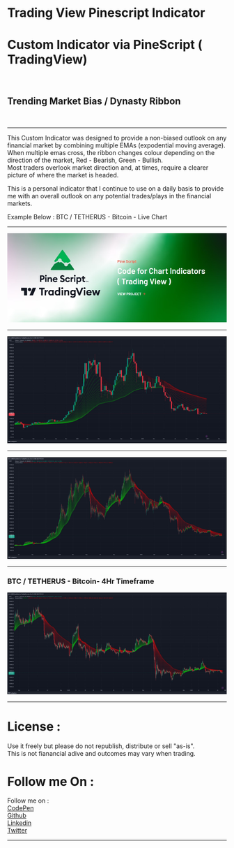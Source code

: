 # Trading View Pinescript Indicator<br>
<h1>Custom Indicator via PineScript ( TradingView) </h1><br>
<h2>Trending Market Bias / Dynasty Ribbon </h2><br>

---

This Custom Indicator was designed to provide a non-biased outlook on any financial market by combining multiple EMAs (expodential moving average).<br>
When multiple emas cross, the ribbon changes colour depending on the direction of the market, Red - Bearish, Green - Bullish.<br>
Most traders overlook market direction and, at times, require a clearer picture of where the market is headed.<br>

This is a personal indicator that I continue to use on a daily basis to provide me with an overall outlook on any potential trades/plays in the financial markets.<br>

Example Below : BTC / TETHERUS - Bitcoin - Live Chart 

---

![screenshot](https://github.com/codewithace-Asher/trading-view-pinescript-indicator/blob/ebd1d82d447a7058314b523d717c249c414b9ad1/p-script.jpg)<br>

---

![screenshot](ss1.jpg)<br>

---

![screenshot](https://github.com/codewithace-Asher/trading-view-pinescript-indicator/blob/cefddb4787af76902629e86c805cc68722c5497f/ss3.jpg)<br>

---
### BTC / TETHERUS - Bitcoin- 4Hr Timeframe

![screenshot](https://github.com/codewithace-Asher/trading-view-pinescript-indicator/blob/cefddb4787af76902629e86c805cc68722c5497f/ss2.jpg)<br>

---

<h1>License : </h1>
Use it freely but please do not republish, distribute or sell "as-is".<br>
This is not fianancial adive and outcomes may vary when trading.


<h1>Follow me On : </h1>
Follow me on : <br>
<a href="https://codepen.io/_AC3" target="blank">CodePen</a><br>
<a href="https://github.com/codewithace-Asher" target="blank">Github</a><br>
<a href="https://www.linkedin.com/in/codewithace-asher/" target="blank">Linkedin</a><br>
<a href="https://twitter.com/asher_dev_" target="blank">Twitter</a><br>

---
